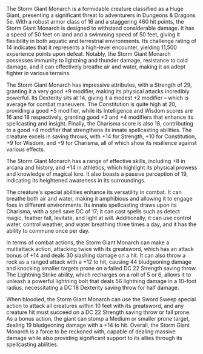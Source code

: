 The Storm Giant Monarch is a formidable creature classified as a Huge Giant, presenting a significant threat to adventurers in Dungeons & Dragons 5e. With a robust armor class of 16 and a staggering 460 hit points, the Storm Giant Monarch is designed to withstand considerable damage. It has a speed of 50 feet on land and a swimming speed of 50 feet, giving it flexibility in both aquatic and terrestrial environments. Its challenge rating of 14 indicates that it represents a high-level encounter, yielding 11,500 experience points upon defeat. Notably, the Storm Giant Monarch possesses immunity to lightning and thunder damage, resistance to cold damage, and it can effectively breathe air and water, making it an adept fighter in various terrains.

The Storm Giant Monarch has impressive attributes, with a Strength of 29, granting it a very good +9 modifier, making its physical attacks incredibly powerful. Its Dexterity sits at 14, giving it a modest +2 modifier – which is average for combat maneuvers. The Constitution is quite high at 20, providing a good +5 modifier, while its Intelligence and Wisdom scores are 16 and 18 respectively, granting good +3 and +4 modifiers that enhance its spellcasting and insight. Finally, the Charisma score is also 18, contributing to a good +4 modifier that strengthens its innate spellcasting abilities. The creature excels in saving throws, with +14 for Strength, +10 for Constitution, +9 for Wisdom, and +9 for Charisma, all of which show its resilience against various effects.

The Storm Giant Monarch has a range of effective skills, including +8 in arcana and history, and +14 in athletics, which highlight its physical prowess and knowledge of magical lore. It also boasts a passive perception of 19, indicating its heightened awareness in its surroundings.

The creature's special abilities enhance its versatility in combat. It can breathe both air and water, making it amphibious and allowing it to engage foes in different environments. Its innate spellcasting draws upon its Charisma, with a spell save DC of 17; it can cast spells such as detect magic, feather fall, levitate, and light at will. Additionally, it can use control water, control weather, and water breathing three times a day, and it has the ability to commune once per day.

In terms of combat actions, the Storm Giant Monarch can make a multiattack action, attacking twice with its greatsword, which has an attack bonus of +14 and deals 30 slashing damage on a hit. It can also throw a rock as a ranged attack with a +12 to hit, causing 44 bludgeoning damage and knocking smaller targets prone on a failed DC 22 Strength saving throw. The Lightning Strike ability, which recharges on a roll of 5 or 6, allows it to unleash a powerful lightning bolt that deals 56 lightning damage in a 10-foot radius, necessitating a DC 18 Dexterity saving throw for half damage.

When bloodied, the Storm Giant Monarch can use the Sword Sweep special action to attack all creatures within 10 feet with its greatsword, and any creature hit must succeed on a DC 22 Strength saving throw or fall prone. As a bonus action, the giant can stomp a Medium or smaller prone target, dealing 19 bludgeoning damage with a +14 to hit. Overall, the Storm Giant Monarch is a force to be reckoned with, capable of dealing massive damage while also providing significant support to its allies through its spellcasting abilities.